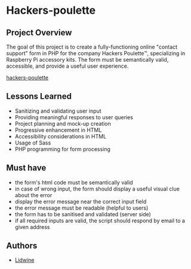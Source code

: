 
# Hackers-poulette

## Project Overview

The goal of this project is to create a fully-functioning online "contact support" form in PHP for the company Hackers Poulette™, specializing in Raspberry Pi accessory kits. The form must be semantically valid, accessible, and provide a useful user experience.
 
[hackers-poulette](http://hackers-poulette/)


## Lessons Learned

- Sanitizing and validating user input
- Providing meaningful responses to user queries
- Project planning and mock-up creation
- Progressive enhancement in HTML
- Accessibility considerations in HTML
- Usage of Sass
- PHP programming for form processing


## Must have
   - the form's html code must be semantically valid
   - in case of wrong input, the form should display a useful visual clue about the error
   - display the error message near the correct input field
   - the error message must be readable (helpful to users)
   - the form has to be sanitised and validated (server side)
   - if all required inputs are valid, the script should respond by email to a given address

     
## Authors

- [Lidwine](https://www.github.com/LidwinePrior)

